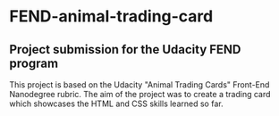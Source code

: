 # FEND-animal-trading-card
## Project submission for the Udacity FEND program

This project is based on the Udacity "Animal Trading Cards" Front-End Nanodegree rubric.
The aim of the project was to create a trading card which showcases the HTML and CSS skills learned so far.
